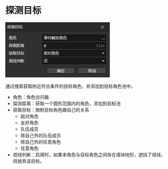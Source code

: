 # 探测目标

![](img/detectTargets-1.png)

通过搜索获取附近符合条件的目标角色，并添加到目标角色池中。

- 角色：角色访问器
- 探测距离：获取一个圆形范围内的角色，添加到目标池
- 获取目标：限制目标角色跟自己的关系
  - 敌对角色
  - 友好角色
  - 队伍成员
  - 除自己外的队伍成员
  - 除自己外的任意角色
  - 任意角色
- 视线判断：启用时，如果本角色与目标角色之间存在墙块地形，遮挡了视线，将放弃该目标。